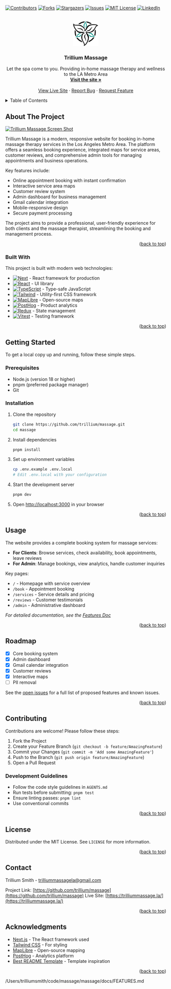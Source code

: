 <!-- Improved compatibility of back to top link: See: https://github.com/othneildrew/Best-README-Template/pull/73 -->

<a id="readme-top"></a>

<!-- PROJECT SHIELDS -->

[![Contributors][contributors-shield]][contributors-url]
[![Forks][forks-shield]][forks-url]
[![Stargazers][stars-shield]][stars-url]
[![Issues][issues-shield]][issues-url]
[![MIT License][license-shield]][license-url]
[![LinkedIn][linkedin-shield]][linkedin-url]

<!-- PROJECT LOGO -->
<br />
<div align="center">
  <a href="https://trilliummassage.la/">
    <img src="public/static/images/logo.svg" alt="Logo" width="80" height="80">
  </a>

  <h3 align="center">Trillium Massage</h3>

  <p align="center">
    Let the spa come to you. Providing in-home massage therapy and wellness to the LA Metro Area
    <br />
    <a href="https://trilliummassage.la/"><strong>Visit the site »</strong></a>
    <br />
    <br />
    <a href="https://trilliummassage.la/">View Live Site</a>
    ·
    <a href="https://github.com/trillium/massage/issues/new?labels=bug&template=bug-report---.md">Report Bug</a>
    ·
    <a href="https://github.com/trillium/massage/issues/new?labels=enhancement&template=feature-request---.md">Request Feature</a>
  </p>
</div>

<!-- TABLE OF CONTENTS -->
<details>
  <summary>Table of Contents</summary>
  <ol>
    <li>
      <a href="#about-the-project">About The Project</a>
      <ul>
        <li><a href="#built-with">Built With</a></li>
      </ul>
    </li>
    <li>
      <a href="#getting-started">Getting Started</a>
      <ul>
        <li><a href="#prerequisites">Prerequisites</a></li>
        <li><a href="#installation">Installation</a></li>
      </ul>
    </li>
    <li><a href="#usage">Usage</a></li>
    <li><a href="#roadmap">Roadmap</a></li>
    <li><a href="#contributing">Contributing</a></li>
    <li><a href="#license">License</a></li>
    <li><a href="#contact">Contact</a></li>
    <li><a href="#acknowledgments">Acknowledgments</a></li>
  </ol>
</details>

<!-- ABOUT THE PROJECT -->

## About The Project

[![Trillium Massage Screen Shot][product-screenshot]](https://trilliummassage.la/)

Trillium Massage is a modern, responsive website for booking in-home massage therapy services in the Los Angeles Metro Area. The platform offers a seamless booking experience, integrated maps for service areas, customer reviews, and comprehensive admin tools for managing appointments and business operations.

Key features include:

- Online appointment booking with instant confirmation
- Interactive service area maps
- Customer review system
- Admin dashboard for business management
- Gmail calendar integration
- Mobile-responsive design
- Secure payment processing

The project aims to provide a professional, user-friendly experience for both clients and the massage therapist, streamlining the booking and management process.

<p align="right">(<a href="#readme-top">back to top</a>)</p>

### Built With

This project is built with modern web technologies:

- [![Next][Next.js]][Next-url] - React framework for production
- [![React][React.js]][React-url] - UI library
- [![TypeScript][TypeScript]][TypeScript-url] - Type-safe JavaScript
- [![Tailwind][Tailwind.css]][Tailwind-url] - Utility-first CSS framework
- [![MapLibre][MapLibre]][MapLibre-url] - Open-source maps
- [![PostHog][PostHog]][PostHog-url] - Product analytics
- [![Redux][Redux]][Redux-url] - State management
- [![Vitest][Vitest]][Vitest-url] - Testing framework

<p align="right">(<a href="#readme-top">back to top</a>)</p>

<!-- GETTING STARTED -->

## Getting Started

To get a local copy up and running, follow these simple steps.

### Prerequisites

- Node.js (version 18 or higher)
- pnpm (preferred package manager)
- Git

### Installation

1. Clone the repository

   ```sh
   git clone https://github.com/trillium/massage.git
   cd massage
   ```

2. Install dependencies

   ```sh
   pnpm install
   ```

3. Set up environment variables

   ```sh
   cp .env.example .env.local
   # Edit .env.local with your configuration
   ```

4. Start the development server

   ```sh
   pnpm dev
   ```

5. Open [http://localhost:3000](http://localhost:3000) in your browser

<p align="right">(<a href="#readme-top">back to top</a>)</p>

<!-- USAGE EXAMPLES -->

## Usage

The website provides a complete booking system for massage services:

- **For Clients**: Browse services, check availability, book appointments, leave reviews
- **For Admin**: Manage bookings, view analytics, handle customer inquiries

Key pages:

- `/` - Homepage with service overview
- `/book` - Appointment booking
- `/services` - Service details and pricing
- `/reviews` - Customer testimonials
- `/admin` - Administrative dashboard

_For detailed documentation, see the [Features Doc](docs/FEATURES.md)_

<p align="right">(<a href="#readme-top">back to top</a>)</p>

<!-- ROADMAP -->

## Roadmap

- [x] Core booking system
- [x] Admin dashboard
- [x] Gmail calendar integration
- [x] Customer reviews
- [x] Interactive maps
- [ ] PII removal

See the [open issues](https://github.com/trillium/massage/issues) for a full list of proposed features and known issues.

<p align="right">(<a href="#readme-top">back to top</a>)</p>

<!-- CONTRIBUTING -->

## Contributing

Contributions are welcome! Please follow these steps:

1. Fork the Project
2. Create your Feature Branch (`git checkout -b feature/AmazingFeature`)
3. Commit your Changes (`git commit -m 'Add some AmazingFeature'`)
4. Push to the Branch (`git push origin feature/AmazingFeature`)
5. Open a Pull Request

### Development Guidelines

- Follow the code style guidelines in `AGENTS.md`
- Run tests before submitting: `pnpm test`
- Ensure linting passes: `pnpm lint`
- Use conventional commits

<p align="right">(<a href="#readme-top">back to top</a>)</p>

<!-- LICENSE -->

## License

Distributed under the MIT License. See `LICENSE` for more information.

<p align="right">(<a href="#readme-top">back to top</a>)</p>

<!-- CONTACT -->

## Contact

Trillium Smith - trilliummassagela@gmail.com

Project Link: [https://github.com/trillium/massage](https://github.com/trillium/massage)
Live Site: [https://trilliummassage.la/](https://trilliummassage.la/)

<p align="right">(<a href="#readme-top">back to top</a>)</p>

<!-- ACKNOWLEDGMENTS -->

## Acknowledgments

- [Next.js](https://nextjs.org/) - The React framework used
- [Tailwind CSS](https://tailwindcss.com/) - For styling
- [MapLibre](https://maplibre.org/) - Open-source mapping
- [PostHog](https://posthog.com/) - Analytics platform
- [Best README Template](https://github.com/othneildrew/Best-README-Template) - Template inspiration

<p align="right">(<a href="#readme-top">back to top</a>)</p>

<!-- MARKDOWN LINKS & IMAGES -->
<!-- https://www.markdownguide.org/basic-syntax/#reference-style-links -->

[contributors-shield]: https://img.shields.io/github/contributors/trillium/massage.svg?style=for-the-badge
[contributors-url]: https://github.com/trillium/massage/graphs/contributors
[forks-shield]: https://img.shields.io/github/forks/trillium/massage.svg?style=for-the-badge
[forks-url]: https://github.com/trillium/massage/network/members
[stars-shield]: https://img.shields.io/github/stars/trillium/massage.svg?style=for-the-badge
[stars-url]: https://github.com/trillium/massage/stargazers
[issues-shield]: https://img.shields.io/github/issues/trillium/massage.svg?style=for-the-badge
[issues-url]: https://github.com/trillium/massage/issues
[license-shield]: https://img.shields.io/github/license/trillium/massage.svg?style=for-the-badge
[license-url]: https://github.com/trillium/massage/blob/master/LICENSE
[linkedin-shield]: https://img.shields.io/badge/-LinkedIn-black.svg?style=for-the-badge&logo=linkedin&colorB=555
[linkedin-url]: https://www.linkedin.com/in/trilliumsmith/
[product-screenshot]: /static/images/twitter-card.jpg
[Next.js]: https://img.shields.io/badge/next.js-000000?style=for-the-badge&logo=nextdotjs&logoColor=white
[Next-url]: https://nextjs.org/
[React.js]: https://img.shields.io/badge/React-20232A?style=for-the-badge&logo=react&logoColor=61DAFB
[React-url]: https://reactjs.org/
[TypeScript]: https://img.shields.io/badge/TypeScript-007ACC?style=for-the-badge&logo=typescript&logoColor=white
[TypeScript-url]: https://www.typescriptlang.org/
[Tailwind.css]: https://img.shields.io/badge/Tailwind_CSS-38B2AC?style=for-the-badge&logo=tailwind-css&logoColor=white
[Tailwind-url]: https://tailwindcss.com/
[MapLibre]: https://img.shields.io/badge/MapLibre-000000?style=for-the-badge&logo=maplibre&logoColor=white
[MapLibre-url]: https://maplibre.org/
[PostHog]: https://img.shields.io/badge/PostHog-000000?style=for-the-badge&logo=posthog&logoColor=white
[PostHog-url]: https://posthog.com/
[Redux]: https://img.shields.io/badge/Redux-593D88?style=for-the-badge&logo=redux&logoColor=white
[Redux-url]: https://redux-toolkit.js.org/
[Vitest]: https://img.shields.io/badge/Vitest-646CFF?style=for-the-badge&logo=vitest&logoColor=white
[Vitest-url]: https://vitest.dev/</content>

<parameter name="filePath">/Users/trilliumsmith/code/massage/massage/docs/FEATURES.md
